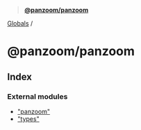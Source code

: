 > **[@panzoom/panzoom](README.md)**

[Globals](globals.md) /

# @panzoom/panzoom

## Index

### External modules

* ["panzoom"](modules/_panzoom_.md)
* ["types"](modules/_types_.md)